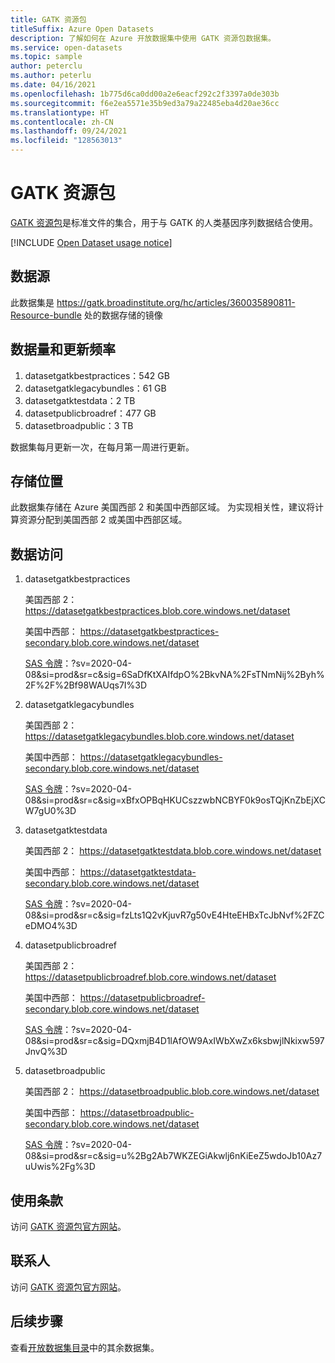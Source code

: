 ```yaml
---
title: GATK 资源包
titleSuffix: Azure Open Datasets
description: 了解如何在 Azure 开放数据集中使用 GATK 资源包数据集。
ms.service: open-datasets
ms.topic: sample
author: peterclu
ms.author: peterlu
ms.date: 04/16/2021
ms.openlocfilehash: 1b775d6ca0dd00a2e6eacf292c2f3397a0de303b
ms.sourcegitcommit: f6e2ea5571e35b9ed3a79a22485eba4d20ae36cc
ms.translationtype: HT
ms.contentlocale: zh-CN
ms.lasthandoff: 09/24/2021
ms.locfileid: "128563013"
---
```

# <a name="gatk-resource-bundle"></a>GATK 资源包

[GATK 资源包](https://gatk.broadinstitute.org/hc/articles/360035890811-Resource-bundle)是标准文件的集合，用于与 GATK 的人类基因序列数据结合使用。

[!INCLUDE [Open Dataset usage notice](../../includes/open-datasets-usage-note.md)]

## <a name="data-source"></a>数据源

此数据集是 https://gatk.broadinstitute.org/hc/articles/360035890811-Resource-bundle 处的数据存储的镜像

## <a name="data-volumes-and-update-frequency"></a>数据量和更新频率

1. datasetgatkbestpractices：542 GB
1. datasetgatklegacybundles：61 GB
1. datasetgatktestdata：2 TB
1. datasetpublicbroadref：477 GB
1. datasetbroadpublic：3 TB

数据集每月更新一次，在每月第一周进行更新。

## <a name="storage-location"></a>存储位置

此数据集存储在 Azure 美国西部 2 和美国中西部区域。 为实现相关性，建议将计算资源分配到美国西部 2 或美国中西部区域。

## <a name="data-access"></a>数据访问

1. datasetgatkbestpractices

    美国西部 2： https://datasetgatkbestpractices.blob.core.windows.net/dataset
    
    美国中西部： https://datasetgatkbestpractices-secondary.blob.core.windows.net/dataset
    
    [SAS 令牌](../storage/common/storage-sas-overview.md)：?sv=2020-04-08&si=prod&sr=c&sig=6SaDfKtXAIfdpO%2BkvNA%2FsTNmNij%2Byh%2F%2F%2Bf98WAUqs7I%3D

2. datasetgatklegacybundles

    美国西部 2： https://datasetgatklegacybundles.blob.core.windows.net/dataset
    
    美国中西部： https://datasetgatklegacybundles-secondary.blob.core.windows.net/dataset
    
    [SAS 令牌](../storage/common/storage-sas-overview.md)：?sv=2020-04-08&si=prod&sr=c&sig=xBfxOPBqHKUCszzwbNCBYF0k9osTQjKnZbEjXCW7gU0%3D

3. datasetgatktestdata

    美国西部 2： https://datasetgatktestdata.blob.core.windows.net/dataset
    
    美国中西部： https://datasetgatktestdata-secondary.blob.core.windows.net/dataset
    
    [SAS 令牌](../storage/common/storage-sas-overview.md)：?sv=2020-04-08&si=prod&sr=c&sig=fzLts1Q2vKjuvR7g50vE4HteEHBxTcJbNvf%2FZCeDMO4%3D

4. datasetpublicbroadref
    
    美国西部 2： https://datasetpublicbroadref.blob.core.windows.net/dataset
    
    美国中西部： https://datasetpublicbroadref-secondary.blob.core.windows.net/dataset
    
    [SAS 令牌](../storage/common/storage-sas-overview.md)：?sv=2020-04-08&si=prod&sr=c&sig=DQxmjB4D1lAfOW9AxIWbXwZx6ksbwjlNkixw597JnvQ%3D

5. datasetbroadpublic

    美国西部 2： https://datasetbroadpublic.blob.core.windows.net/dataset
    
    美国中西部： https://datasetbroadpublic-secondary.blob.core.windows.net/dataset
    
    [SAS 令牌](../storage/common/storage-sas-overview.md)：?sv=2020-04-08&si=prod&sr=c&sig=u%2Bg2Ab7WKZEGiAkwlj6nKiEeZ5wdoJb10Az7uUwis%2Fg%3D

## <a name="use-terms"></a>使用条款

访问 [GATK 资源包官方网站](https://gatk.broadinstitute.org/hc/articles/360035890811-Resource-bundle)。

## <a name="contact"></a>联系人

访问 [GATK 资源包官方网站](https://gatk.broadinstitute.org/hc/articles/360035890811-Resource-bundle)。

## <a name="next-steps"></a>后续步骤

查看[开放数据集目录](dataset-catalog.md)中的其余数据集。

